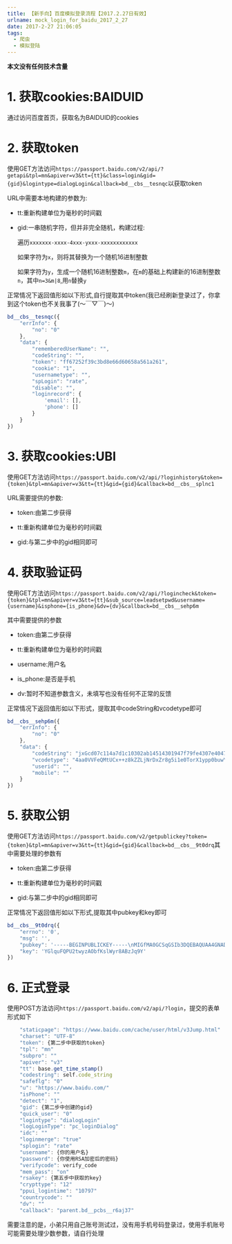 ```yaml
---
title: 【新手向】百度模拟登录流程【2017.2.27日有效】
urlname: mock_login_for_baidu_2017_2_27
date: 2017-2-27 21:06:05
tags:
  - 爬虫
  - 模拟登陆
---
```


**本文没有任何技术含量**

# 1. 获取cookies:BAIDUID

通过访问百度首页，获取名为BAIDUID的cookies
<!--more-->
# 2. 获取token

使用GET方法访问`https://passport.baidu.com/v2/api/?getapi&tpl=mn&apiver=v3&tt={tt}&class=login&gid={gid}&logintype=dialogLogin&callback=bd__cbs__tesnqc`以获取token

URL中需要本地构建的参数为:

+ tt:重新构建单位为毫秒的时间戳

+ gid:一串随机字符，但并非完全随机，构建过程:

    遍历`xxxxxxx-xxxx-4xxx-yxxx-xxxxxxxxxxxx`

    如果字符为`x`，则将其替换为一个随机16进制整数

    如果字符为`y`，生成一个随机16进制整数`m`，在`m`的基础上构建新的16进制整数`n`，其中`n=3&m|8`,用`n`替换`y`

正常情况下返回值形如以下形式,自行提取其中token(我已经刷新登录过了，你拿到这个token也不关我事了(～￣▽￣)～)

```js
bd__cbs__tesnqc({
    "errInfo": {
        "no": "0"
    },
    "data": {
        "rememberedUserName": "",
        "codeString": "",
        "token": "ff67252f39c3bd8e66d60658a561a261",
        "cookie": "1",
        "usernametype": "",
        "spLogin": "rate",
        "disable": "",
        "loginrecord": {
            'email': [],
            'phone': []
        }
    }
})
```

# 3. 获取cookies:UBI

使用GET方法访问`https://passport.baidu.com/v2/api/?loginhistory&token={token}&tpl=mn&apiver=v3&tt={tt}&gid={gid}&callback=bd__cbs__splnc1`

URL需要提供的参数:

+ token:由第二步获得

+ tt:重新构建单位为毫秒的时间戳

+ gid:与第二步中的gid相同即可

# 4. 获取验证码

使用GET方法访问`https://passport.baidu.com/v2/api/?logincheck&token={token}&tpl=mn&apiver=v3&tt={tt}&sub_source=leadsetpwd&username={username}&isphone={is_phone}&dv={dv}&callback=bd__cbs__sehp6m`

其中需要提供的参数

+ token:由第二步获得

+ tt:重新构建单位为毫秒的时间戳

+ username:用户名

+ is_phone:是否是手机

+ dv:暂时不知道参数含义，未填写也没有任何不正常的反馈

正常情况下返回值形如以下形式，提取其中codeString和vcodetype即可

```js
bd__cbs__sehp6m({
    "errInfo": {
        "no": "0"
    },
    "data": {
        "codeString": "jxGcd07c114a7d1c10302ab14514301947f79fe4307e4047e0e",
        "vcodetype": "4aa0VVFeQMtUCx++z8kZZLjNrDxZr8g5i1e0TorX1ypp0buwY8JyrFu+o0LtbZXR39eXbblAadHnorRW+xEXArd7My5ujN4pQF51",
        "userid": "",
        "mobile": ""
    }
})
```

# 5. 获取公钥

使用GET方法访问`https://passport.baidu.com/v2/getpublickey?token={token}&tpl=mn&apiver=v3&tt={tt}&gid={gid}&callback=bd__cbs__9t0drq`其中需要处理的参数有

+ token:由第二步获得

+ tt:重新构建单位为毫秒的时间戳

+ gid:与第二步中的gid相同即可

正常情况下返回值形如以下形式,提取其中pubkey和key即可

```js
bd__cbs__9t0drq({
    "errno": '0',
    "msg": '',
    "pubkey": '-----BEGINPUBLICKEY-----\nMIGfMA0GCSqGSIb3DQEBAQUAA4GNADCBiQKBgQC4EXZxz7729M8svJXkc7TkvNJL\nKl0VbEBv2ddSHI6Dr29llVoue2ORQcDIBWpa8Zj1qEOotZC+n6DFzyW\/ht3qveJq\nf32mByZB2ZGpBhRZr1mtyS9IF8ob\/jgsyKQeUXcHcAcZIkLR6zIvjhNh8a1csrOp\nDMoszvCdtnU0L2xdDwIDAQAB\n-----ENDPUBLICKEY-----\n',
    "key": 'YGlquFQPU2twyzAObfKslWyr8ABzJq9Y'
})
```

# 6. 正式登录

使用POST方法访问`https://passport.baidu.com/v2/api/?login`，提交的表单形式如下

```js
    "staticpage": "https://www.baidu.com/cache/user/html/v3Jump.html"
    "charset": "UTF-8"
    "token": {第二步中获取的token}
    "tpl": "mn"
    "subpro": ""
    "apiver": "v3"
    "tt": base.get_time_stamp()
    "codestring": self.code_string
    "safeflg": "0"
    "u": "https://www.baidu.com/"
    "isPhone": ""
    "detect": "1",
    "gid": {第二步中创建的gid}
    "quick_user": "0"
    "logintype": "dialogLogin"
    "logLoginType": "pc_loginDialog"
    "idc": ""
    "loginmerge": "true"
    "splogin": "rate"
    "username": {你的用户名}
    "password": {你使用RSA加密后的密码}
    "verifycode": verify_code
    "mem_pass": "on"
    "rsakey": {第五步中获取的key}
    "crypttype": "12"
    "ppui_logintime": "10797"
    "countrycode": ""
    "dv": ""
    "callback": "parent.bd__pcbs__r6aj37"
```

需要注意的是，小弟只用自己账号测试过，没有用手机号码登录过，使用手机账号可能需要处理少数参数，请自行处理